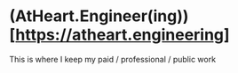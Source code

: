 # (AtHeart.Engineer(ing))[https://atheart.engineering]

This is where I keep my paid / professional / public work
